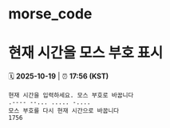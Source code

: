 # morse_code
# 현재 시간을 모스 부호 표시
<!-- MORSE_TIME_START -->
🗓️ **2025-10-19** | ⏰ **17:56 (KST)**

```
현재 시간을 입력하세요. 모스 부호로 바꿉니다
.---- --... ..... -....
모스 부호를 다시 현재 시간으로 바꿉니다
1756
```
<!-- MORSE_TIME_END -->
